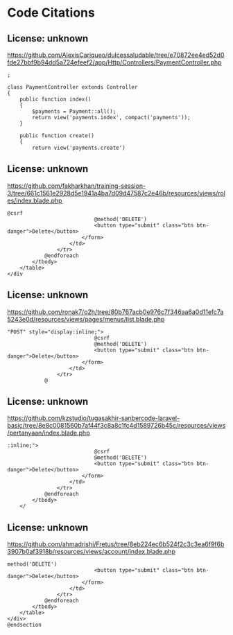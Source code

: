 # Code Citations

## License: unknown
https://github.com/AlexisCariqueo/dulcessaludable/tree/e70872ee4ed52d0fde27bbf9b94dd5a724efeef2/app/Http/Controllers/PaymentController.php

```
;

class PaymentController extends Controller
{
    public function index()
    {
        $payments = Payment::all();
        return view('payments.index', compact('payments'));
    }

    public function create()
    {
        return view('payments.create')
```


## License: unknown
https://github.com/fakharkhan/training-session-3/tree/661c1561e2928d5e1941a4ba7d09d47587c2e46b/resources/views/roles/index.blade.php

```
@csrf
                            @method('DELETE')
                            <button type="submit" class="btn btn-danger">Delete</button>
                        </form>
                    </td>
                </tr>
            @endforeach
        </tbody>
    </table>
</div
```


## License: unknown
https://github.com/ronak7/o2h/tree/80b767acb0e976c7f346aa6a0d11efc7a5243e0d/resources/views/pages/menus/list.blade.php

```
"POST" style="display:inline;">
                            @csrf
                            @method('DELETE')
                            <button type="submit" class="btn btn-danger">Delete</button>
                        </form>
                    </td>
                </tr>
            @
```


## License: unknown
https://github.com/kzstudio/tugasakhir-sanbercode-laravel-basic/tree/8e8c0081560b7af44f3c8a8c1fc4d1589726b45c/resources/views/pertanyaan/index.blade.php

```
:inline;">
                            @csrf
                            @method('DELETE')
                            <button type="submit" class="btn btn-danger">Delete</button>
                        </form>
                    </td>
                </tr>
            @endforeach
        </tbody>
    </
```


## License: unknown
https://github.com/ahmadrishi/Fretus/tree/8eb224ec6b524f2c3c3ea6f9f6b3907b0af3918b/resources/views/account/index.blade.php

```
method('DELETE')
                            <button type="submit" class="btn btn-danger">Delete</button>
                        </form>
                    </td>
                </tr>
            @endforeach
        </tbody>
    </table>
</div>
@endsection
```

